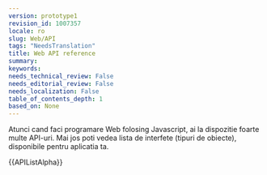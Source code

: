 ```yaml
---
version: prototype1
revision_id: 1007357
locale: ro
slug: Web/API
tags: "NeedsTranslation"
title: Web API reference
summary: 
keywords: 
needs_technical_review: False
needs_editorial_review: False
needs_localization: False
table_of_contents_depth: 1
based_on: None
---
```

<p>Atunci cand faci programare Web folosing Javascript, ai la dispozitie foarte multe API-uri. Mai jos poti vedea lista de interfete (tipuri de obiecte), disponibile pentru aplicatia ta.</p>

<div>{{APIListAlpha}}</div>

